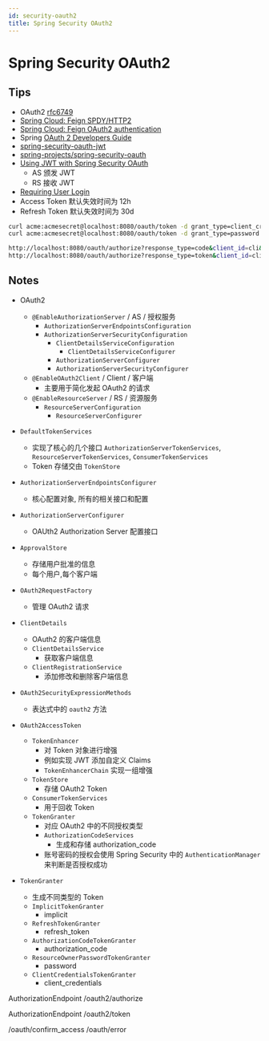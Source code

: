 ```yaml
---
id: security-oauth2
title: Spring Security OAuth2
---
```


# Spring Security OAuth2

## Tips
* OAuth2 [rfc6749](https://tools.ietf.org/html/rfc6749)
* [Spring Cloud: Feign SPDY/HTTP2](https://jmnarloch.wordpress.com/2015/10/07/spring-cloud-feign-spdyhttp2/)
* [Spring Cloud: Feign OAuth2 authentication](https://jmnarloch.wordpress.com/2015/10/14/spring-cloud-feign-oauth2-authentication/)
* Spring [OAuth 2 Developers Guide](http://projects.spring.io/spring-security-oauth/docs/oauth2.html)
* [spring-security-oauth-jwt](http://www.baeldung.com/spring-security-oauth-jwt)
* [spring-projects/spring-security-oauth](https://github.com/spring-projects/spring-security-oauth)
* [Using JWT with Spring Security OAuth](http://www.baeldung.com/spring-security-oauth-jwt)
  * AS 颁发 JWT
  * RS 接收 JWT
* [Requiring User Login](https://www.oauth.com/oauth2-servers/authorization/requiring-user-login)
* Access Token 默认失效时间为 12h
* Refresh Token 默认失效时间为 30d


```bash
curl acme:acmesecret@localhost:8080/oauth/token -d grant_type=client_credentials
curl acme:acmesecret@localhost:8080/oauth/token -d grant_type=password -d username=user -d password=...

http://localhost:8080/oauth/authorize?response_type=code&client_id=cli&scope=read&state=yes&redirect_uri=http://localhost:8080/cb
http://localhost:8080/oauth/authorize?response_type=token&client_id=cli&scope=read&state=yes&redirect_uri=http://localhost:8080/cb
```

## Notes
* OAuth2
  * `@EnableAuthorizationServer` / AS / 授权服务
    * `AuthorizationServerEndpointsConfiguration`
    * `AuthorizationServerSecurityConfiguration`
      * `ClientDetailsServiceConfiguration`
        * `ClientDetailsServiceConfigurer`
      * `AuthorizationServerConfigurer`
      * `AuthorizationServerSecurityConfigurer`
  * `@EnableOAuth2Client` / Client / 客户端
    * 主要用于简化发起 OAuth2 的请求
  * `@EnableResourceServer` / RS / 资源服务
    * `ResourceServerConfiguration`
      * `ResourceServerConfigurer`
* `DefaultTokenServices`
  * 实现了核心的几个接口 `AuthorizationServerTokenServices`, `ResourceServerTokenServices`, `ConsumerTokenServices`
  * Token 存储交由 `TokenStore`
* `AuthorizationServerEndpointsConfigurer`
  * 核心配置对象, 所有的相关接口和配置
* `AuthorizationServerConfigurer`
  * OAUth2 Authorization Server 配置接口
* `ApprovalStore`
  * 存储用户批准的信息
  * 每个用户,每个客户端
* `OAuth2RequestFactory`
  * 管理 OAuth2 请求
* `ClientDetails`
  * OAuth2 的客户端信息
  * `ClientDetailsService`
    * 获取客户端信息
  * `ClientRegistrationService`
    * 添加修改和删除客户端信息
* `OAuth2SecurityExpressionMethods`
  * 表达式中的 `oauth2` 方法
* `OAuth2AccessToken`
  * `TokenEnhancer`
    * 对 Token 对象进行增强
    * 例如实现 JWT 添加自定义 Claims
    * `TokenEnhancerChain` 实现一组增强
  * `TokenStore`
    * 存储 OAuth2 Token
  * `ConsumerTokenServices`
    * 用于回收 Token
  * `TokenGranter`
    * 对应 OAuth2 中的不同授权类型
    * `AuthorizationCodeServices`
      * 生成和存储 authorization_code
    * 账号密码的授权会使用 Spring Security 中的 `AuthenticationManager` 来判断是否授权成功


* `TokenGranter`
  * 生成不同类型的 Token
  * `ImplicitTokenGranter`
    * implicit
  * `RefreshTokenGranter`
    * refresh_token
  * `AuthorizationCodeTokenGranter`
    * authorization_code
  * `ResourceOwnerPasswordTokenGranter`
    * password
  * `ClientCredentialsTokenGranter`
    * client_credentials

AuthorizationEndpoint
  /oauth2/authorize


AuthorizationEndpoint
  /oauth2/token
  
/oauth/confirm_access
/oauth/error

